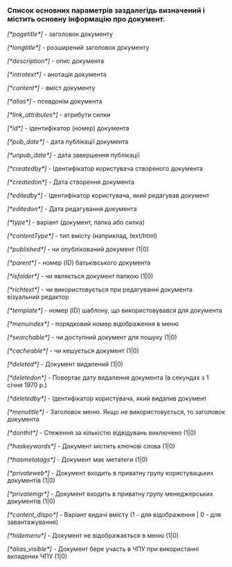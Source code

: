 ### Список основних параметрів заздалегідь визначений і містить основну інформацію про документ.


*[\*pagetitle\*]* - заголовок документу 

*[\*longtitle\*]* - розширений заголовок документу

*[\*description\*]* - опис документа

*[\*introtext\*]* - анотація документа 

*[\*content\*]* - вміст документу 

*[\*alias\*]* - псевдонім документа

*[\*link_attributes\*]* - атрибути силки

*[\*id\*]* - ідентифікатор (номер) документа

*[\*pub_date\*]* - дата публікації документа

*[\*unpub_date\*]* - дата завершення публікації 

*[\*createdby\*]* - Ідентифікатор користувача створеного документа 

*[\*createdon\*]* - Дата створення документа 

*[\*editedby\*]* - Ідентифікатор користувача, який редагував документ 

*[\*editedon\*]* - Дата редагування документа 

*[\*type\*]* - варіант (документ, папка або силка) 

*[\*contentType\*]* - тип вмісту (наприклад, text/html) 

*[\*published\*]* - чи опублікований документ (1|0) 

*[\*parent\*]* - номер (ID) батьківського документа

*[\*isfolder\*]* - чи являється документ папкою (1|0) 

*[\*richtext\*]* - чи використовується при редагуванні документа візуальний редактор 

*[\*template\*]* - номер (ID) шаблону, що використовувався для документа 

*[\*menuindex\*]* - порядковий номер відображення в меню 

*[\*searchable\*]* - чи доступний документ для пошуку (1|0) 

*[\*cacheable\*]* - чи кешується документ (1|0) 

*[\*deleted\*]* - Документ видалений (1|0) 

*[\*deletedon\*]* - Повертає дату видалення документа (в секундах з 1 січня 1970 р.) 

*[\*deletedby\*]* - Ідентифікатор користувача, який видалив документ 

*[\*menutitle\*]* - Заголовок меню. Якщо не використовується, то заголовок документа 

*[\*donthit\*]* - Стеження за кількістю відвідувань виключено (1|0) 

*[\*haskeywords\*]* - Документ містить ключові слова (1|0) 

*[\*hasmetatags\*]* - Документ має метатеги (1|0) 

*[\*privateweb\*]* - Документ входить в приватну групу користувацьких документів (1|0) 

*[\*privatemgr\*]* - Документ входить в приватну групу менеджерських документів (1|0) 

*[\*content_dispo\*]* - Варіант видачі вмісту (1 - для відображення | 0 - для завантажування) 

*[\*hidemenu\*]* - Документ не відображається в меню (1|0) 

*[\*alias_visible\*]* - Документ бере участь в ЧПУ при використанні вкладених ЧПУ (1|0)
